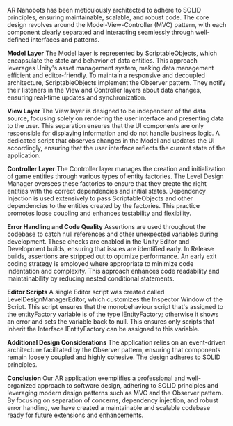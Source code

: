 AR Nanobots has been meticulously architected to adhere to SOLID principles, ensuring maintainable, scalable, and robust code. The core design revolves around the Model-View-Controller (MVC) pattern, with each component clearly separated and interacting seamlessly through well-defined interfaces and patterns.

**Model Layer**
The Model layer is represented by ScriptableObjects, which encapsulate the state and behavior of data entities. This approach leverages Unity's asset management system, making data management efficient and editor-friendly. To maintain a responsive and decoupled architecture, ScriptableObjects implement the Observer pattern. They notify their listeners in the View and Controller layers about data changes, ensuring real-time updates and synchronization.

**View Layer**
The View layer is designed to be independent of the data source, focusing solely on rendering the user interface and presenting data to the user. This separation ensures that the UI components are only responsible for displaying information and do not handle business logic. A dedicated script that observes changes in the Model and updates the UI accordingly, ensuring that the user interface reflects the current state of the application.

**Controller Layer**
The Controller layer manages the creation and initialization of game entities through various types of entity factories. The Level Design Manager oversees these factories to ensure that they create the right entities with the correct dependencies and initial states. Dependency Injection is used extensively to pass ScriptableObjects and other dependencies to the entities created by the factories. This practice promotes loose coupling and enhances testability and flexibility.

**Error Handling and Code Quality**
Assertions are used throughout the codebase to catch null references and other unexpected variables during development. These checks are enabled in the Unity Editor and Development builds, ensuring that issues are identified early. In Release builds, assertions are stripped out to optimize performance. An early exit coding strategy is employed where appropriate to minimize code indentation and complexity. This approach enhances code readability and maintainability by reducing nested conditional statements.

**Editor Scripts**
A single Editor script was created called LevelDesignManagerEditor, which customizes the Inspector Window of the Script. This script ensures that the monobehaviour script that's assigned to the entityFactory variable is of the type IEntityFactory; otherwise it shows an error and sets the variable back to null. This ensures only scripts that inherit the Interface IEntityFactory can be assigned to this variable.

**Additional Design Considerations**
The application relies on an event-driven architecture facilitated by the Observer pattern, ensuring that components remain loosely coupled and highly cohesive. The design adheres to SOLID principles.

**Conclusion**
Our AR application exemplifies a professional and well-organized approach to software design, adhering to SOLID principles and leveraging modern design patterns such as MVC and the Observer pattern. By focusing on separation of concerns, dependency injection, and robust error handling, we have created a maintainable and scalable codebase ready for future extensions and enhancements.
